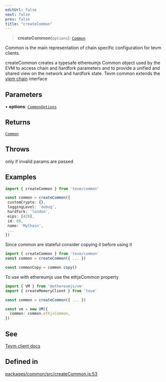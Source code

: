 ```yaml
---
editUrl: false
next: false
prev: false
title: "createCommon"
---
```


> **createCommon**(`options`): [`Common`](/reference/tevm/common/type-aliases/common/)

Common is the main representation of chain specific configuration for tevm clients.

createCommon creates a typesafe ethereumjs Common object used by the EVM
to access chain and hardfork parameters and to provide
a unified and shared view on the network and hardfork state.
Tevm common extends the [viem chain](https://github.com/wevm/viem/blob/main/src/chains/index.ts) interface

## Parameters

• **options**: [`CommonOptions`](/reference/tevm/common/type-aliases/commonoptions/)

## Returns

[`Common`](/reference/tevm/common/type-aliases/common/)

## Throws

only if invalid params are passed

## Examples

```typescript
import { createCommon } from 'tevm/common'

const common = createCommon({
 customCrypto: {},
 loggingLevel: 'debug',
 hardfork: 'london',
 eips: [420],
 id: 69,
 name: 'MyChain',
 ...
})
```
Since common are stateful consider copying it before using it

```typescript
import { createCommon } from 'tevm/common'
const common = createCommon({ ... })

const commonCopy = common.copy()
```

To use with ethereumjs use the ethjsCommon property

```typescript
import { VM } from '@ethereumjs/vm'
import { createMemoryClient } from 'tevm'

const common = createCommon({ ... })

const vm = new VM({
  common: common.ethjsCommon,
})
```

## See

[Tevm client docs](https://tevm.sh/learn/clients/)

## Defined in

[packages/common/src/createCommon.js:53](https://github.com/evmts/tevm-monorepo/blob/main/packages/common/src/createCommon.js#L53)
